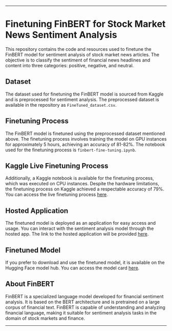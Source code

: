 
---

# Finetuning FinBERT for Stock Market News Sentiment Analysis

This repository contains the code and resources used to finetune the FinBERT model for sentiment analysis of stock market news articles. The objective is to classify the sentiment of financial news headlines and content into three categories: positive, negative, and neutral.

## Dataset

The dataset used for finetuning the FinBERT model is sourced from Kaggle and is preprocessed for sentiment analysis. The preprocessed dataset is available in the repository as `FineTuned_dataset.csv`.

## Finetuning Process

The FinBERT model is finetuned using the preprocessed dataset mentioned above. The finetuning process involves training the model on GPU instances for approximately 5 hours, achieving an accuracy of 81-82%. The notebook used for the finetuning process is `finbert-fine-tuning.ipynb`.

## Kaggle Live Finetuning Process

Additionally, a Kaggle notebook is available for the finetuning process, which was executed on CPU instances. Despite the hardware limitations, the finetuning process on Kaggle achieved a respectable accuracy of 79%. You can access the live finetuning process [here](https://www.kaggle.com/code/meruvulikith/finbert-fine-tuning).

## Hosted Application

The finetuned model is deployed as an application for easy access and usage. You can interact with the sentiment analysis model through the hosted app. The link to the hosted application will be provided [here](https://www.kaggle.com/code/meruvulikith/finbert-fine-tuning).

## Finetuned Model

If you prefer to download and use the finetuned model, it is available on the Hugging Face model hub. You can access the model card [here](https://huggingface.co/likith123/SSAF-FinBert).

## About FinBERT

FinBERT is a specialized language model developed for financial sentiment analysis. It is based on the BERT architecture and is pretrained on a large corpus of financial text. FinBERT is capable of understanding and analyzing financial language, making it suitable for sentiment analysis tasks in the domain of stock markets and finance.

---
